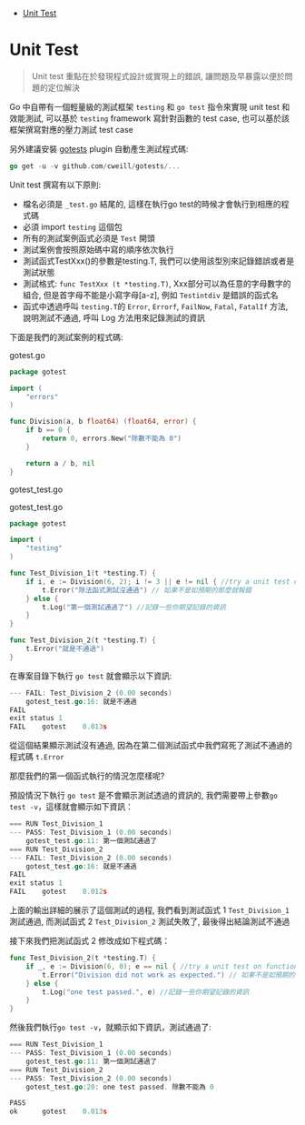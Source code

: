 - [Unit Test](#unit-test)

# Unit Test

> Unit test 重點在於發現程式設計或實現上的錯誤, 讓問題及早暴露以便於問題的定位解決

Go 中自帶有一個輕量級的測試框架 `testing` 和 `go test` 指令來實現 unit test 和效能測試, 可以基於 `testing` framework 寫針對函數的 test case, 也可以基於該框架撰寫對應的壓力測試 test case

另外建議安裝 [gotests](https://github.com/cweill/gotests) plugin 自動產生測試程式碼:

```go
go get -u -v github.com/cweill/gotests/...
```

Unit test 撰寫有以下原則:
- 檔名必須是 `_test.go` 結尾的, 這樣在執行go test的時候才會執行到相應的程式碼
- 必須 import `testing` 這個包
- 所有的測試案例函式必須是 `Test` 開頭
- 測試案例會按照原始碼中寫的順序依次執行
- 測試函式TestXxx()的參數是testing.T, 我們可以使用該型別來記錄錯誤或者是測試狀態
- 測試格式: `func TestXxx (t *testing.T)`, Xxx部分可以為任意的字母數字的組合, 但是首字母不能是小寫字母[a-z], 例如 `Testintdiv` 是錯誤的函式名
- 函式中透過呼叫 `testing.T`的 `Error`, `Errorf`, `FailNow`, `Fatal`, `FatalIf` 方法, 說明測試不通過, 呼叫 Log 方法用來記錄測試的資訊
  
下面是我們的測試案例的程式碼:

gotest.go

```go
package gotest

import (
    "errors"
)

func Division(a, b float64) (float64, error) {
    if b == 0 {
        return 0, errors.New("除數不能為 0")
    }

    return a / b, nil
}
```

gotest_test.go

gotest_test.go

```go
package gotest

import (
    "testing"
)

func Test_Division_1(t *testing.T) {
    if i, e := Division(6, 2); i != 3 || e != nil { //try a unit test on function
        t.Error("除法函式測試沒通過") // 如果不是如預期的那麼就報錯
    } else {
        t.Log("第一個測試通過了") //記錄一些你期望記錄的資訊
    }
}

func Test_Division_2(t *testing.T) {
    t.Error("就是不通過")
}
```

在專案目錄下執行 `go test` 就會顯示以下資訊:

```go
--- FAIL: Test_Division_2 (0.00 seconds)
    gotest_test.go:16: 就是不通過
FAIL
exit status 1
FAIL    gotest    0.013s
```

從這個結果顯示測試沒有通過, 因為在第二個測試函式中我們寫死了測試不通過的程式碼 `t.Error`

那麼我們的第一個函式執行的情況怎麼樣呢?

預設情況下執行 `go test` 是不會顯示測試透過的資訊的, 我們需要帶上參數`go test -v`，這樣就會顯示如下資訊：

```go
=== RUN Test_Division_1
--- PASS: Test_Division_1 (0.00 seconds)
    gotest_test.go:11: 第一個測試通過了
=== RUN Test_Division_2
--- FAIL: Test_Division_2 (0.00 seconds)
    gotest_test.go:16: 就是不通過
FAIL
exit status 1
FAIL    gotest    0.012s
```

上面的輸出詳細的展示了這個測試的過程, 我們看到測試函式 1 `Test_Division_1` 測試通過, 而測試函式 2 `Test_Division_2` 測試失敗了, 最後得出結論測試不通過

接下來我們把測試函式 2 修改成如下程式碼：

```go
func Test_Division_2(t *testing.T) {
    if _, e := Division(6, 0); e == nil { //try a unit test on function
        t.Error("Division did not work as expected.") // 如果不是如預期的那麼就報錯
    } else {
        t.Log("one test passed.", e) //記錄一些你期望記錄的資訊
    }
}
```

然後我們執行`go test -v`，就顯示如下資訊，測試通過了:

```go
=== RUN Test_Division_1
--- PASS: Test_Division_1 (0.00 seconds)
    gotest_test.go:11: 第一個測試通過了
=== RUN Test_Division_2
--- PASS: Test_Division_2 (0.00 seconds)
    gotest_test.go:20: one test passed. 除數不能為 0

PASS
ok      gotest    0.013s
```
